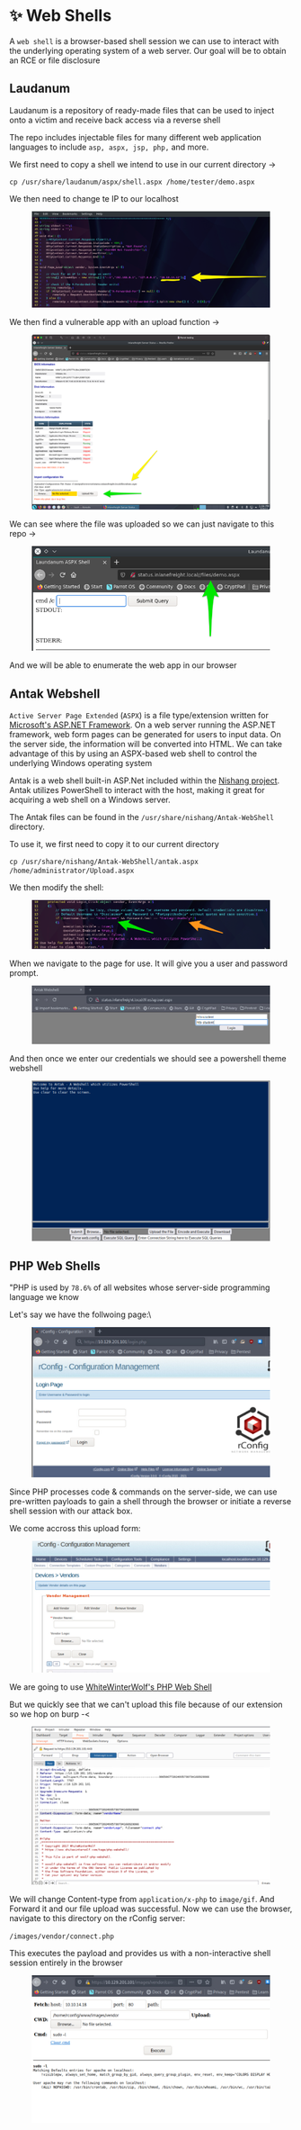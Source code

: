 # ✨ Web Shells

A `web shell` is a browser-based shell session we can use to interact with the underlying operating system of a web server. Our goal will be to obtain an RCE or file disclosure

## Laudanum

Laudanum is a repository of ready-made files that can be used to inject onto a victim and receive back access via a reverse shell

The repo includes injectable files for many different web application languages to include `asp, aspx, jsp, php,` and more.

We first need to copy a shell we intend to use in our current directory ->

```shell-session
cp /usr/share/laudanum/aspx/shell.aspx /home/tester/demo.aspx
```

We then need to change te IP to our localhost&#x20;

<figure><img src="../../../.gitbook/assets/image (1450).png" alt=""><figcaption></figcaption></figure>

We then find a vulnerable app with an upload function ->

<figure><img src="../../../.gitbook/assets/image (1451).png" alt=""><figcaption></figcaption></figure>

We can see where the file was uploaded so we can just navigate to this repo ->

<figure><img src="../../../.gitbook/assets/image (1452).png" alt=""><figcaption></figcaption></figure>

And we will be able to enumerate the web app in our browser

## Antak Webshell

`Active Server Page Extended` (`ASPX`) is a file type/extension written for [Microsoft's ASP.NET Framework](https://docs.microsoft.com/en-us/aspnet/overview). On a web server running the ASP.NET framework, web form pages can be generated for users to input data. On the server side, the information will be converted into HTML. We can take advantage of this by using an ASPX-based web shell to control the underlying Windows operating system

Antak is a web shell built-in ASP.Net included within the [Nishang project](https://github.com/samratashok/nishang). Antak utilizes PowerShell to interact with the host, making it great for acquiring a web shell on a Windows server.

The Antak files can be found in the `/usr/share/nishang/Antak-WebShell` directory.

To use it, we first need to copy it to our current directory

```shell-session
cp /usr/share/nishang/Antak-WebShell/antak.aspx /home/administrator/Upload.aspx
```

We then modify the shell:

<figure><img src="../../../.gitbook/assets/image (5) (1) (1) (1) (1) (1) (1).png" alt=""><figcaption></figcaption></figure>

When we navigate to the page for use. It will give you a user and password prompt.

<figure><img src="../../../.gitbook/assets/image (1) (1) (1) (1) (1) (1) (1) (1) (1) (1) (1) (1) (1) (1) (1).png" alt=""><figcaption></figcaption></figure>

And then once we enter our credentials we should see a powershell theme webshell

<figure><img src="../../../.gitbook/assets/image (2) (1) (1) (1) (1) (1) (1) (1) (1) (1) (1) (1) (1).png" alt=""><figcaption></figcaption></figure>

## PHP Web Shells

"PHP is used by `78.6%` of all websites whose server-side programming language we know

Let's say we have the follwoing page:\


<figure><img src="../../../.gitbook/assets/image (3) (1) (1) (1) (1) (1) (1) (1) (1) (1) (1).png" alt=""><figcaption></figcaption></figure>

Since PHP processes code & commands on the server-side, we can use pre-written payloads to gain a shell through the browser or initiate a reverse shell session with our attack box.

We come accross this upload form:

<figure><img src="../../../.gitbook/assets/image (4) (1) (1) (1) (1) (1) (1) (1) (1).png" alt=""><figcaption></figcaption></figure>

We are going to use [WhiteWinterWolf's PHP Web Shell](https://github.com/WhiteWinterWolf/wwwolf-php-webshell)

But we quickly see that we can't upload this file because of our extension so we hop on burp -<

<figure><img src="../../../.gitbook/assets/image (5) (1) (1) (1) (1) (1) (1) (1).png" alt=""><figcaption></figcaption></figure>

We will change Content-type from `application/x-php` to `image/gif`. And Forward it and our file upload was successful. Now we can use the browser, navigate to this directory on the rConfig server:

`/images/vendor/connect.php`

This executes the payload and provides us with a non-interactive shell session entirely in the browser

<figure><img src="../../../.gitbook/assets/image (6) (1) (1) (1) (1) (1).png" alt=""><figcaption></figcaption></figure>
